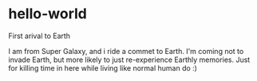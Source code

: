 # hello-world
First arival to Earth

I am from Super Galaxy, and i ride a commet to Earth.
I'm coming not to invade Earth, but more likely to just re-experience Earthly memories.
Just for killing time in here while living like normal human do :)
